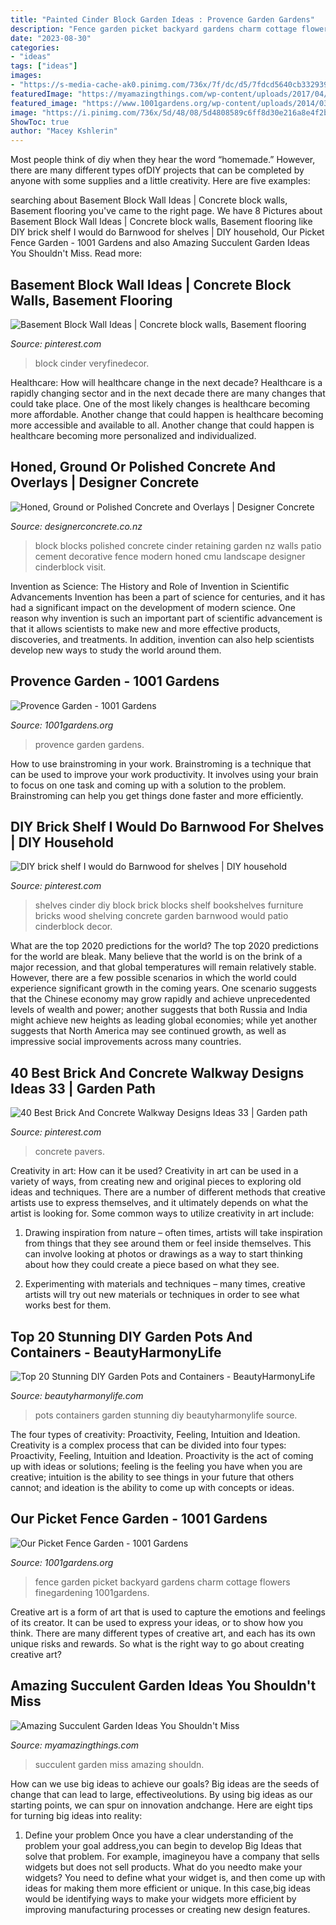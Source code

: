 ```yaml
---
title: "Painted Cinder Block Garden Ideas : Provence Garden Gardens"
description: "Fence garden picket backyard gardens charm cottage flowers finegardening 1001gardens"
date: "2023-08-30"
categories:
- "ideas"
tags: ["ideas"]
images:
- "https://s-media-cache-ak0.pinimg.com/736x/7f/dc/d5/7fdcd5640cb3329391c29fc1a6f156ff.jpg"
featuredImage: "https://myamazingthings.com/wp-content/uploads/2017/04/succulents.jpg"
featured_image: "https://www.1001gardens.org/wp-content/uploads/2014/03/Provence-Garden.jpg"
image: "https://i.pinimg.com/736x/5d/48/08/5d4808589c6ff8d30e216a8e4f2b46dc.jpg"
ShowToc: true
author: "Macey Kshlerin"
---
```



Most people think of diy when they hear the word “homemade.” However, there are many different types ofDIY projects that can be completed by anyone with some supplies and a little creativity. Here are five examples:

	

		
searching about Basement Block Wall Ideas | Concrete block walls, Basement flooring you've came to the right page. We have 8 Pictures about Basement Block Wall Ideas | Concrete block walls, Basement flooring like DIY brick shelf I would do Barnwood for shelves | DIY household, Our Picket Fence Garden - 1001 Gardens and also Amazing Succulent Garden Ideas You Shouldn&#039;t Miss. Read more:
		
    
## Basement Block Wall Ideas | Concrete Block Walls, Basement Flooring

<img loading=lazy src="https://i.pinimg.com/736x/6d/4d/81/6d4d81b0111b328e4da1758afaf9e8cc.jpg" onerror="this.onerror=null;this.src='https://tse1.mm.bing.net/th?id=OIP.6wcZrVgly95nNvwe2Ew62AHaIV&amp;pid=15.1';" alt="Basement Block Wall Ideas | Concrete block walls, Basement flooring">

_Source: pinterest.com_

>block cinder veryfinedecor. 

	

Healthcare: How will healthcare change in the next decade?
Healthcare is a rapidly changing sector and in the next decade there are many changes that could take place. One of the most likely changes is healthcare becoming more affordable. Another change that could happen is healthcare becoming more accessible and available to all. Another change that could happen is healthcare becoming more personalized and individualized.

    
## Honed, Ground Or Polished Concrete And Overlays | Designer Concrete

<img loading=lazy src="http://www.designerconcrete.co.nz/images/product-images/polished/blocks/polishedblock03.jpg" onerror="this.onerror=null;this.src='https://tse1.mm.bing.net/th?id=OIP.WxOmmXTU42hbMpbJp2KUrAHaFj&amp;pid=15.1';" alt="Honed, Ground or Polished Concrete and Overlays | Designer Concrete">

_Source: designerconcrete.co.nz_

>block blocks polished concrete cinder retaining garden nz walls patio cement decorative fence modern honed cmu landscape designer cinderblock visit. 

	

Invention as Science: The History and Role of Invention in Scientific Advancements
Invention has been a part of science for centuries, and it has had a significant impact on the development of modern science. One reason why invention is such an important part of scientific advancement is that it allows scientists to make new and more effective products, discoveries, and treatments. In addition, invention can also help scientists develop new ways to study the world around them.

    
## Provence Garden - 1001 Gardens

<img loading=lazy src="https://www.1001gardens.org/wp-content/uploads/2014/03/Provence-Garden.jpg" onerror="this.onerror=null;this.src='https://tse3.mm.bing.net/th?id=OIP.9waH7ZTFJTUH8A8Iy4xwDgHaLG&amp;pid=15.1';" alt="Provence Garden - 1001 Gardens">

_Source: 1001gardens.org_

>provence garden gardens. 

	

How to use brainstroming in your work.
Brainstroming is a technique that can be used to improve your work productivity. It involves using your brain to focus on one task and coming up with a solution to the problem. Brainstroming can help you get things done faster and more efficiently.

    
## DIY Brick Shelf I Would Do Barnwood For Shelves | DIY Household

<img loading=lazy src="https://s-media-cache-ak0.pinimg.com/736x/7f/dc/d5/7fdcd5640cb3329391c29fc1a6f156ff.jpg" onerror="this.onerror=null;this.src='https://tse2.mm.bing.net/th?id=OIP.s18T4NihwzxxeqtVu-bV6AHaKL&amp;pid=15.1';" alt="DIY brick shelf I would do Barnwood for shelves | DIY household">

_Source: pinterest.com_

>shelves cinder diy block brick blocks shelf bookshelves furniture bricks wood shelving concrete garden barnwood would patio cinderblock decor. 

	

What are the top 2020 predictions for the world?
The top 2020 predictions for the world are bleak. Many believe that the world is on the brink of a major recession, and that global temperatures will remain relatively stable. However, there are a few possible scenarios in which the world could experience significant growth in the coming years. One scenario suggests that the Chinese economy may grow rapidly and achieve unprecedented levels of wealth and power; another suggests that both Russia and India might achieve new heights as leading global economies; while yet another suggests that North America may see continued growth, as well as impressive social improvements across many countries.

    
## 40 Best Brick And Concrete Walkway Designs Ideas 33 | Garden Path

<img loading=lazy src="https://i.pinimg.com/736x/5d/48/08/5d4808589c6ff8d30e216a8e4f2b46dc.jpg" onerror="this.onerror=null;this.src='https://tse1.mm.bing.net/th?id=OIP.IAUI7OT4HYvQYOtCjS8c2gHaLH&amp;pid=15.1';" alt="40 Best Brick And Concrete Walkway Designs Ideas 33 | Garden path">

_Source: pinterest.com_

>concrete pavers. 

	

Creativity in art: How can it be used?
Creativity in art can be used in a variety of ways, from creating new and original pieces to exploring old ideas and techniques. There are a number of different methods that creative artists use to express themselves, and it ultimately depends on what the artist is looking for. Some common ways to utilize creativity in art include:
1. Drawing inspiration from nature – often times, artists will take inspiration from things that they see around them or feel inside themselves. This can involve looking at photos or drawings as a way to start thinking about how they could create a piece based on what they see.

2. Experimenting with materials and techniques – many times, creative artists will try out new materials or techniques in order to see what works best for them.

    
## Top 20 Stunning DIY Garden Pots And Containers - BeautyHarmonyLife

<img loading=lazy src="https://beautyharmonylife.com/wp-content/uploads/2014/03/Imagem8.jpg" onerror="this.onerror=null;this.src='https://tse2.mm.bing.net/th?id=OIP.xZvdW0nQcoNBprf0hA6akwHaKI&amp;pid=15.1';" alt="Top 20 Stunning DIY Garden Pots and Containers - BeautyHarmonyLife">

_Source: beautyharmonylife.com_

>pots containers garden stunning diy beautyharmonylife source. 

	

The four types of creativity: Proactivity, Feeling, Intuition and Ideation.
Creativity is a complex process that can be divided into four types: Proactivity, Feeling, Intuition and Ideation. Proactivity is the act of coming up with ideas or solutions; feeling is the feeling you have when you are creative; intuition is the ability to see things in your future that others cannot; and ideation is the ability to come up with concepts or ideas.

    
## Our Picket Fence Garden - 1001 Gardens

<img loading=lazy src="https://www.1001gardens.org/wp-content/uploads/2016/05/image3.jpeg" onerror="this.onerror=null;this.src='https://tse1.mm.bing.net/th?id=OIP.MowsEMoyuui5xPHXn-YwNAHaJ3&amp;pid=15.1';" alt="Our Picket Fence Garden - 1001 Gardens">

_Source: 1001gardens.org_

>fence garden picket backyard gardens charm cottage flowers finegardening 1001gardens. 

	

Creative art is a form of art that is used to capture the emotions and feelings of its creator. It can be used to express your ideas, or to show how you think. There are many different types of creative art, and each has its own unique risks and rewards. So what is the right way to go about creating creative art?

    
## Amazing Succulent Garden Ideas You Shouldn&#039;t Miss

<img loading=lazy src="https://myamazingthings.com/wp-content/uploads/2017/04/succulents.jpg" onerror="this.onerror=null;this.src='https://tse2.mm.bing.net/th?id=OIP.39KkMY20fjxQX7ayw8h8pwHaLH&amp;pid=15.1';" alt="Amazing Succulent Garden Ideas You Shouldn&#039;t Miss">

_Source: myamazingthings.com_

>succulent garden miss amazing shouldn. 

	

How can we use big ideas to achieve our goals?
Big ideas are the seeds of change that can lead to large, effectiveolutions. By using big ideas as our starting points, we can spur on innovation andchange. Here are eight tips for turning big ideas into reality:
1. Define your problem
Once you have a clear understanding of the problem your goal address,you can begin to develop Big Ideas that solve that problem. For example, imagineyou have a company that sells widgets but does not sell products. What do you needto make your widgets? You need to define what your widget is, and then come up with ideas for making them more efficient or unique. In this case,big ideas would be identifying ways to make your widgets more efficient by improving manufacturing processes or creating new design features.


